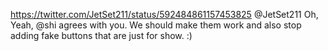 https://twitter.com/JetSet211/status/592484861157453825 @JetSet211 Oh, Yeah, @shi agrees with you. We should make them work and also stop adding fake buttons that are just for show. :)